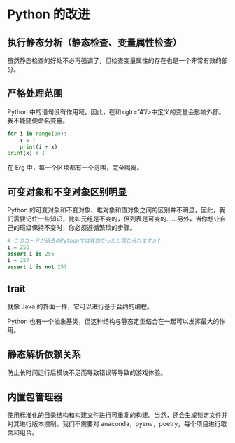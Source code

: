 # Python 的改进

## 执行静态分析（静态检查、变量属性检查）

虽然静态检查的好处不必再强调了，但检查变量属性的存在也是一个非常有效的部分。

## 严格处理范围

Python 中的语句没有作用域。因此，在和<gtr=“4”/>中定义的变量会影响外部。我不能随便命名变量。


```python
for i in range(10):
    x = 1
    print(i + x)
print(x) # 1
```

在 Erg 中，每一个区块都有一个范围，完全隔离。

## 可变对象和不变对象区别明显

Python 的可变对象和不变对象、堆对象和值对象之间的区别并不明显，因此，我们需要记住一些知识，比如元组是不变的，但列表是可变的……另外，当你想让自己的班级保持不变时，你必须遵循繁琐的步骤。


```python
# このコードが過去のPythonでは有効だったと信じられますか?
i = 256
assert i is 256
i = 257
assert i is not 257
```

## trait

就像 Java 的界面一样，它可以进行基于合约的编程。

Python 也有一个抽象基类，但这种结构与静态定型结合在一起可以发挥最大的作用。

## 静态解析依赖关系

防止长时间运行后模块不足而导致错误等导致的游戏体验。

## 内置包管理器

使用标准化的目录结构和构建文件进行可重复的构建。当然，还会生成锁定文件并对其进行版本控制。我们不需要对 anaconda，pyenv，poetry，每个项目进行取舍和组合。
